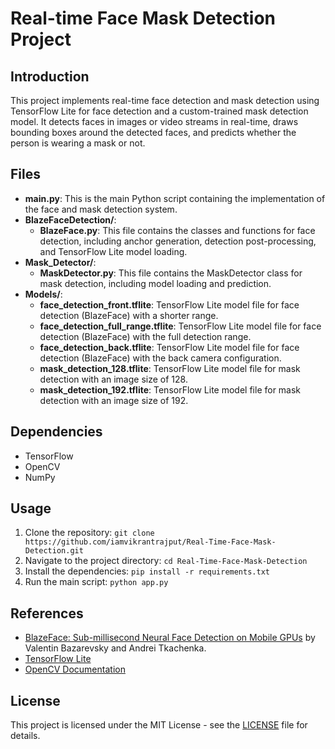 # Real-time Face Mask Detection Project

## Introduction
This project implements real-time face detection and mask detection using TensorFlow Lite for face detection and a custom-trained mask detection model. It detects faces in images or video streams in real-time, draws bounding boxes around the detected faces, and predicts whether the person is wearing a mask or not.

## Files
- **main.py**: This is the main Python script containing the implementation of the face and mask detection system.
- **BlazeFaceDetection/**:
  - **BlazeFace.py**: This file contains the classes and functions for face detection, including anchor generation, detection post-processing, and TensorFlow Lite model loading.
- **Mask_Detector/**:
  - **MaskDetector.py**: This file contains the MaskDetector class for mask detection, including model loading and prediction.
- **Models/**:
  - **face_detection_front.tflite**: TensorFlow Lite model file for face detection (BlazeFace) with a shorter range.
  - **face_detection_full_range.tflite**: TensorFlow Lite model file for face detection (BlazeFace) with the full detection range.
  - **face_detection_back.tflite**: TensorFlow Lite model file for face detection (BlazeFace) with the back camera configuration.
  - **mask_detection_128.tflite**: TensorFlow Lite model file for mask detection with an image size of 128.
  - **mask_detection_192.tflite**: TensorFlow Lite model file for mask detection with an image size of 192.

## Dependencies
- TensorFlow
- OpenCV
- NumPy

## Usage
1. Clone the repository: `git clone https://github.com/iamvikrantrajput/Real-Time-Face-Mask-Detection.git`
2. Navigate to the project directory: `cd Real-Time-Face-Mask-Detection`
3. Install the dependencies: `pip install -r requirements.txt`
4. Run the main script: `python app.py`

## References
- [BlazeFace: Sub-millisecond Neural Face Detection on Mobile GPUs](https://arxiv.org/abs/1907.05047) by Valentin Bazarevsky and Andrei Tkachenka.
- [TensorFlow Lite](https://www.tensorflow.org/lite)
- [OpenCV Documentation](https://docs.opencv.org/)

## License
This project is licensed under the MIT License - see the [LICENSE](LICENSE) file for details.
